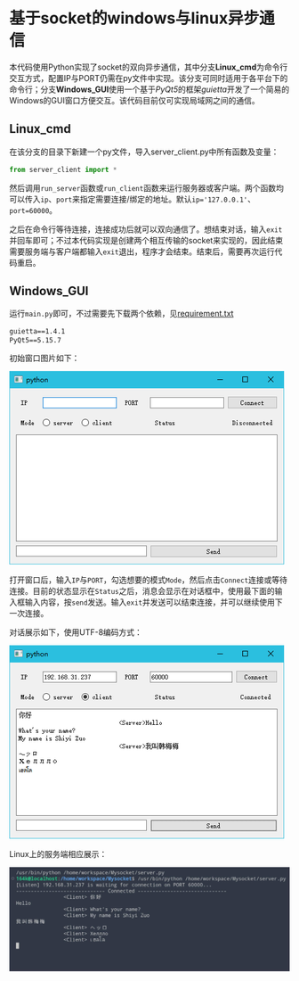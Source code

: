 # 基于socket的windows与linux异步通信

本代码使用Python实现了socket的双向异步通信，其中分支**Linux_cmd**为命令行交互方式，配置IP与PORT仍需在py文件中实现。该分支可同时适用于各平台下的命令行；分支**Windows_GUI**使用一个基于*PyQt5*的框架*guietta*开发了一个简易的Windows的GUI窗口方便交互。该代码目前仅可实现局域网之间的通信。

## Linux_cmd
在该分支的目录下新建一个py文件，导入server_client.py中所有函数及变量：
```Python
from server_client import *
```
然后调用`run_server`函数或`run_client`函数来运行服务器或客户端。两个函数均可以传入`ip`、`port`来指定需要连接/绑定的地址。默认`ip='127.0.0.1'`、`port=60000`。

之后在命令行等待连接，连接成功后就可以双向通信了。想结束对话，输入`exit`并回车即可；不过本代码实现是创建两个相互传输的socket来实现的，因此结束需要服务端与客户端都输入`exit`退出，程序才会结束。结束后，需要再次运行代码重启。

## Windows_GUI
运行`main.py`即可，不过需要先下载两个依赖，见[requirement.txt](requirements.txt)
```
guietta==1.4.1
PyQt5==5.15.7
```

初始窗口图片如下：

![pic1](image/README/1666508438727.png)

打开窗口后，输入`IP`与`PORT`，勾选想要的模式`Mode`，然后点击`Connect`连接或等待连接。目前的状态显示在`Status`之后，消息会显示在对话框中，使用最下面的输入框输入内容，按`send`发送。输入`exit`并发送可以结束连接，并可以继续使用下一次连接。

对话展示如下，使用UTF-8编码方式：

![pic2](image/README/1666508866708.png)

Linux上的服务端相应展示：

![pic3](image/README/linux_show.jpg)